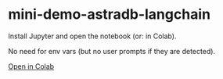 # mini-demo-astradb-langchain

Install Jupyter and open the notebook (or: in Colab).

No need for env vars (but no user prompts if they are detected).

[Open in Colab](https://colab.research.google.com/github/hemidactylus/mini-demo-astradb-langchain/blob/main/AstraDB_langchain_quickstart_1.ipynb)
